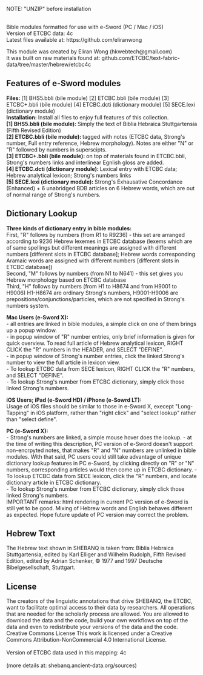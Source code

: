 NOTE: "UNZIP" before installation<br />
<br />

<p>Bible modules formatted for use with e-Sword (PC / Mac / iOS) <br />
Version of ETCBC data: 4c<br />
Latest files available at: https://github.com/eliranwong
</p>

<p>This module was created by Eliran Wong (hkwebtech@gmail.com)<br />
It was built on raw materials found at: github.com/ETCBC/text-fabric-data/tree/master/hebrew/etcbc4c
</p>

<h2>Features of e-Sword modules</h2>
<p>
<b>Files: </b>[1] BHS5.bbli (bile module) [2] ETCBC.bbli (bile module) [3] ETCBC+.bbli (bile module) [4] ETCBC.dcti (dictionary module) [5] SECE.lexi (dictionary module)<br />
<b>Installation: </b>Install all files to enjoy full features of this collection.<br />
<b>[1] BHS5.bbli (bile module): </b>Simply the text of Biblia Hebraica Stuttgartensia (Fifth Revised Edition)<br />
<b>[2] ETCBC.bbli (bile module): </b>tagged with notes (ETCBC data, Strong's number, Full entry reference, Hebrew morphology).  Notes are either "N" or "R" followed by numbers in superscipts.<br />
<b>[3] ETCBC+.bbli (bile module): </b>on top of materials found in ETCBC.bbli, Strong's numbers links and interlinear Egnlish gloss are added.<br />
<b>[4] ETCBC.dcti (dictionary module): </b>Lexical entry with ETCBC data; Hebrew analytical lexicon; Strong's numbers links<br />
<b>[5] SECE.lexi (dictionary module): </b>Strong's Exhausative Concordance (Enhanced) + 6 unabridged BDB articles on 6 Hebrew words, which are out of normal range of Strong's numbers.
</p>
<h2>Dictionary Lookup</h2>
<p>
<b>Three kinds of dictionary entry in bible modules:</b><br />
First, "R" follows by numbers (from R1 to R9236) - this set are arranged according to 9236 Hebrew lexemes in ETCBC database (lexems which are of same spellings but different meanings are assigned with different numbers [different slots in ETCBC database]; Hebrew words corresponding Aramaic words are assigned with different numbers [different slots in ETCBC database])<br />
Second, "M" follows by numbers (from N1 to N641) - this set gives you Hebrew morphology based on ETCBC database<br />
Third, "H" follows by numbers (from H1 to H8674 and from H9001 to H9006) H1-H8674 are ordinary Strong's numbers, H9001-H9006 are prepositions/conjunctions/particles, which are not specified in Strong's numbers system.
</p>
<p>
<b>Mac Users (e-Sword X):</b><br />
- all entries are linked in bible modules, a simple click on one of them brings up a popup window.<br />
- in popup window of "R" number entries, only brief information is given for quick overview.  To read full article of Hebrew analytical lexicon, RIGHT CLICK the "R" numbers in the HEADER, and SELECT "DEFINE".<br />
- in popup window of Strong's number entries, click the linked Strong's number to view the full article in lexicon view.<br />
- To lookup ETCBC data from SECE lexicon, RIGHT CLICK the "R" numbers, and SELECT "DEFINE".<br />
- To lookup Strong's number from ETCBC dictionary, simply click those linked Strong's numbers.
</p>
<p>
<b>iOS Users; iPad (e-Sword HD) / iPhone (e-Sowrd LT):</b><br />
Usage of iOS files should be similar to those in e-Sword X, execept "Long-Tapping" in iOS platform, rather than "right click" and "select lookup" rather than "select define".
</p>
<b>PC (e-Sword X):</b><br />
- Strong's numbers are linked, a simple mouse hover does the lookup.
- at the time of writing this description, PC version of e-Sword doesn't support non-encrpyted notes, that makes "R" and "N" numbers are unlinked in bible modules.  With that said, PC users could still take advantage of unique dictionary lookup features in PC e-Sword, by clicking directly on "R" or "N" numbers, corresponding articles would then come up in ETCBC dictionary.
- To lookup ETCBC data from SECE lexicon, click the "R" numbers, and locate dictionary article in ETCBC dictionary.<br />
- To lookup Strong's number from ETCBC dictionary, simply click those linked Strong's numbers.<br />
IMPORTANT remarks: html rendering in current PC version of e-Sword is still yet to be good.  Mixing of Hebrew words and English behaves different as expected.  Hope future update of PC version may correct the problem.
</p>
<h2>Hebrew Text</h2>
<p>
The Hebrew text shown in SHEBANQ is taken from: Biblia Hebraica Stuttgartensia, edited by Karl Elliger and Wilhelm Rudolph, Fifth Revised Edition, edited by Adrian Schenker, © 1977 and 1997 Deutsche Bibelgesellschaft, Stuttgart.<br />
</p>
<h2>License</h2>
<p>The creators of the linguistic annotations that drive SHEBANQ, the ETCBC, want to facilitate optimal access to their data by researchers. All operations that are needed for the scholarly process are allowed. You are allowed to download the data and the code, build your own workflows on top of the data and even to redistribute your versions of the data and the code.
<br />
Creative Commons License
This work is licensed under a Creative Commons Attribution-NonCommercial 4.0 International License.<br />
<br />
Version of ETCBC data used in this mapping: 4c<br /><br />
(more details at: shebanq.ancient-data.org/sources)
</p>
